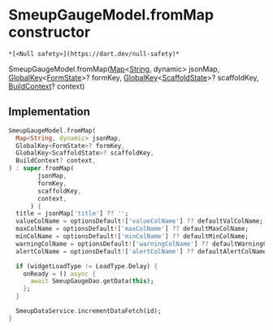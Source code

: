 


# SmeupGaugeModel.fromMap constructor




    *[<Null safety>](https://dart.dev/null-safety)*



SmeupGaugeModel.fromMap([Map](https://api.flutter.dev/flutter/dart-core/Map-class.html)&lt;[String](https://api.flutter.dev/flutter/dart-core/String-class.html), dynamic> jsonMap, [GlobalKey](https://api.flutter.dev/flutter/widgets/GlobalKey-class.html)&lt;[FormState](https://api.flutter.dev/flutter/widgets/FormState-class.html)>? formKey, [GlobalKey](https://api.flutter.dev/flutter/widgets/GlobalKey-class.html)&lt;[ScaffoldState](https://api.flutter.dev/flutter/material/ScaffoldState-class.html)>? scaffoldKey, [BuildContext](https://api.flutter.dev/flutter/widgets/BuildContext-class.html)? context)





## Implementation

```dart
SmeupGaugeModel.fromMap(
  Map<String, dynamic> jsonMap,
  GlobalKey<FormState>? formKey,
  GlobalKey<ScaffoldState>? scaffoldKey,
  BuildContext? context,
) : super.fromMap(
        jsonMap,
        formKey,
        scaffoldKey,
        context,
      ) {
  title = jsonMap['title'] ?? '';
  valueColName = optionsDefault!['valueColName'] ?? defaultValColName;
  maxColName = optionsDefault!['maxColName'] ?? defaultMaxColName;
  minColName = optionsDefault!['minColName'] ?? defaultMinColName;
  warningColName = optionsDefault!['warningColName'] ?? defaultWarningColName;
  alertColName = optionsDefault!['alertColName'] ?? defaultAlertColName;

  if (widgetLoadType != LoadType.Delay) {
    onReady = () async {
      await SmeupGaugeDao.getData(this);
    };
  }

  SmeupDataService.incrementDataFetch(id);
}
```







